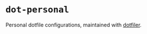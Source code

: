 # `dot-personal`

Personal dotfile configurations, maintained with
[dotfiler](https://github.com/svetlyak40wt/dotfiler).
